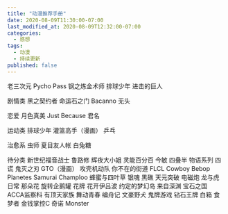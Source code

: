 ```yaml
---
title: "动漫推荐手册"
date: 2020-08-09T11:30:00-07:00
last_modified_at: 2020-08-09T12:32:00-07:00
categories:
  - 感想
tags:
  - 动漫
  - 持续更新
published: false
---
```


老三次元
Pycho Pass
钢之炼金术师
排球少年
进击的巨人

剧情类
黑之契约者
命运石之门
Bacanno
无头

恋爱
月色真美
Just Because
君名

运动类
排球少年
灌篮高手（漫画）
乒乓

治愈系
虫师
夏目友人帐
白兔糖

待分类
新世纪福音战士
鲁路修
辉夜大小姐
灵能百分百
今敏
四叠半
物语系列
四谎
鬼灭之刃
GTO（漫画）
攻壳机动队
你不在的街道
FLCL
Cowboy Bebop
Planetes
Samurai Champloo
蜂蜜与四叶草
银魂
黑礁
天元突破
电磁炮
龙与虎
日常
那朵花
旋转企鹅罐
花牌
花开伊吕波
约定的梦幻岛
来自深渊
宝石之国
ACCA监察科
有顶天家族
舞动青春
编舟记
文豪野犬
鬼牌游戏
钻石王牌
白箱
食梦者
金钱掌控C
奇诺
Monster
